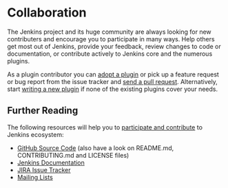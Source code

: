 # Collaboration

The Jenkins project and its huge community are always looking for new contributers and encourage you to participate in many ways. Help others get most out of Jenkins, provide your feedback, review changes to code or documentation, or contribute actively to Jenkins core and the numerous plugins.

As a plugin contributor you can [adopt a plugin](https://wiki.jenkins.io/display/JENKINS/Adopt+a+Plugin) or pick up a feature request or bug report from the issue tracker and [send a pull request](https://wiki.jenkins.io/display/JENKINS/Pull+Request+to+Repositories). Alternatively, start [writing a new plugin](https://wiki.jenkins.io/display/JENKINS/Before+starting+a+new+plugin) if none of the existing plugins cover your needs.

## Further Reading

The following resources will help you to [participate and contribute](https://jenkins.io/participate/) to Jenkins ecosystem:
- [GitHub Source Code](https://github.com/jenkinsci/) (also have a look on README.md, CONTRIBUTING.md and LICENSE files)
- [Jenkins Documentation](https://jenkins.io/doc/)
- [JIRA Issue Tracker](https://issues.jenkins-ci.org/browse/JENKINS/)
- [Mailing Lists](https://jenkins.io/mailing-lists/)
